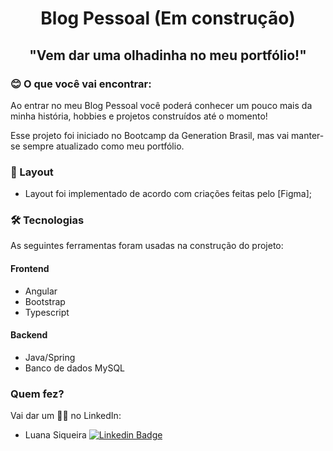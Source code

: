 <h1 align="center">Blog Pessoal (Em construção)</h1>

<!-- <p align="center">
  <img src="https://raw.githubusercontent.com/carolineferraz/JanelaViva/4489e6c38b157c0ab28e0d200ac7ede26533b267/src/assets/img/logo-amarela.svg" />
</p> -->

<h2 align="center">
	"Vem dar uma olhadinha no meu portfólio!"
</h2>

### 😊 O que você vai encontrar:

<p align="left">Ao entrar no meu Blog Pessoal você poderá conhecer um pouco mais da minha história, hobbies e projetos construídos até o momento!</p>

<p align="left"> Esse projeto foi iniciado no Bootcamp da Generation Brasil, mas vai manter-se sempre atualizado como meu portfólio.</p>

### 📝 Layout

- Layout foi implementado de acordo com criações feitas pelo [Figma];

### 🛠 Tecnologias

As seguintes ferramentas foram usadas na construção do projeto:

#### Frontend

- Angular
- Bootstrap
- Typescript

#### Backend

- Java/Spring
- Banco de dados MySQL

### Quem fez?

Vai dar um 👋🏽 no LinkedIn:

- Luana Siqueira  [![Linkedin Badge](https://img.shields.io/badge/-luanasiqueira-blue?style=flat-square&logo=linkedin&logoColor=white&link=https://www.linkedin.com/in/luana-chaves-siqueira/)](https://www.linkedin.com/in/luana-chaves-siqueira/)
